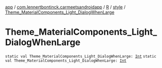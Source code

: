 [app](../../../index.md) / [com.lennertbontinck.carmeetsandroidapp](../../index.md) / [R](../index.md) / [style](index.md) / [Theme_MaterialComponents_Light_DialogWhenLarge](./-theme_-material-components_-light_-dialog-when-large.md)

# Theme_MaterialComponents_Light_DialogWhenLarge

`static val Theme_MaterialComponents_Light_DialogWhenLarge: `[`Int`](https://kotlinlang.org/api/latest/jvm/stdlib/kotlin/-int/index.html)
`static val Theme_MaterialComponents_Light_DialogWhenLarge: `[`Int`](https://kotlinlang.org/api/latest/jvm/stdlib/kotlin/-int/index.html)